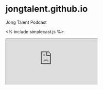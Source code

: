 # jongtalent.github.io
Jong Talent Podcast


<% include simplecast.js %>
<iframe src=https://player.simplecast.com/d62c606d-df1e-4ec1-949f-574f2080b3c2/seasons?dark=true />
<iframe src=https://player.simplecast.com/ae7f52e3-6ea1-4e1e-89d3-7dc6ef1c40b6/seasons?dark=true />
<iframe src=https://player.simplecast.com/b987db48-afef-4cb2-b13f-138dea2bea40/seasons?dark=true />
